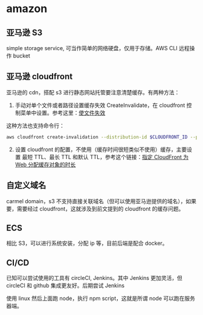 # amazon

## 亚马逊 S3

simple storage service, 可当作简单的网络硬盘，仅用于存储。AWS CLI 远程操作 bucket

## 亚马逊 cloudfront 

亚马逊的 cdn，搭配 s3 进行静态网站托管要注意清楚缓存。有两种方法：

1. 手动对单个文件或者路径设置缓存失效 CreateInvalidate，在 cloudfront 控制菜单中设置。参考这里：[使文件失效](https://docs.aws.amazon.com/zh_cn/AmazonCloudFront/latest/DeveloperGuide/Invalidation.html)

这种方法也支持命令行：

```bash
aws cloudfront create-invalidation --distribution-id $CLOUDFRONT_ID --paths /dining.html /housekeeping.html /shopping.html /index.html
```

2. 设置 cloudfront 的配置，不使用（缓存时间很短类似不使用）缓存，主要设置 最短 TTL、最长 TTL 和默认 TTL，参考这个链接：[指定 CloudFront 为 Web 分配缓存对象的时长](https://docs.aws.amazon.com/zh_cn/AmazonCloudFront/latest/DeveloperGuide/Expiration.html#ExpirationDownloadDist)

## 自定义域名

carmel domain，s3 不支持直接关联域名（但可以使用亚马逊提供的域名），如果要，需要经过 cloudfront，这就涉及到前文提到的 cloudfront 的缓存问题。

## ECS 

相比 S3，可以进行系统安装，分配 ip 等，目前后端是配合 docker。

## CI/CD

已知可以尝试使用的工具有 circleCI, Jenkins。其中 Jenkins 更加灵活，但 circleCI 和 github 集成更友好。后期尝试 Jenkins

使用 linux 然后上面跑 node，执行 npm script，这就是所谓 node 可以跑在服务器端。
